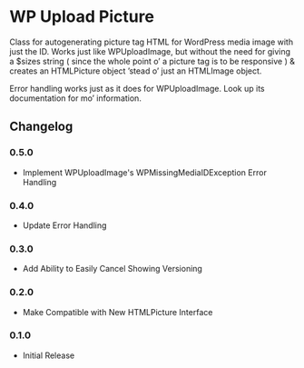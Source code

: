 WP Upload Picture
=========================

Class for autogenerating picture tag HTML for WordPress media image with just the ID. Works just like WPUploadImage, but without the need for giving a $sizes string ( since the whole point o’ a picture tag is to be responsive ) & creates an HTMLPicture object ’stead o’ just an HTMLImage object.

Error handling works just as it does for WPUploadImage. Look up its documentation for mo’ information.

## Changelog

### 0.5.0
* Implement WPUploadImage's WPMissingMediaIDException Error Handling

### 0.4.0
* Update Error Handling

### 0.3.0
* Add Ability to Easily Cancel Showing Versioning

### 0.2.0
* Make Compatible with New HTMLPicture Interface

### 0.1.0
* Initial Release
